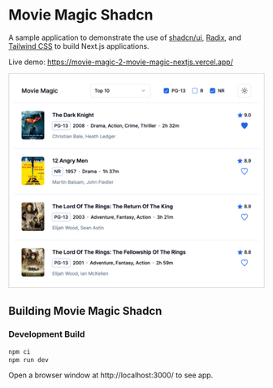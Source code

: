 # Movie Magic Shadcn

A sample application to demonstrate the use of
[shadcn/ui](https://ui.shadcn.com/), [Radix](https://www.radix-ui.com/), and
[Tailwind CSS](https://tailwindcss.com/) to build Next.js applications.

Live demo: https://movie-magic-2-movie-magic-nextjs.vercel.app/

![Movie Magic Screenshot](assets/movie-magic-screenshot.png)

## Building Movie Magic Shadcn

### Development Build

```shell
npm ci
npm run dev
```

Open a browser window at http://localhost:3000/ to see app.
